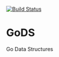 [![Build Status](https://travis-ci.org/emirpasic/gods.svg)](https://travis-ci.org/emirpasic/gods) 

# GoDS

Go Data Structures


